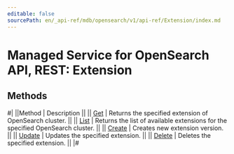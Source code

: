 ```yaml
---
editable: false
sourcePath: en/_api-ref/mdb/opensearch/v1/api-ref/Extension/index.md
---
```


# Managed Service for OpenSearch API, REST: Extension

## Methods

#|
||Method | Description ||
|| [Get](get.md) | Returns the specified extension of OpenSearch cluster. ||
|| [List](list.md) | Returns the list of available extensions for the specified OpenSearch cluster. ||
|| [Create](create.md) | Creates new extension version. ||
|| [Update](update.md) | Updates the specified extension. ||
|| [Delete](delete.md) | Deletes the specified extension. ||
|#